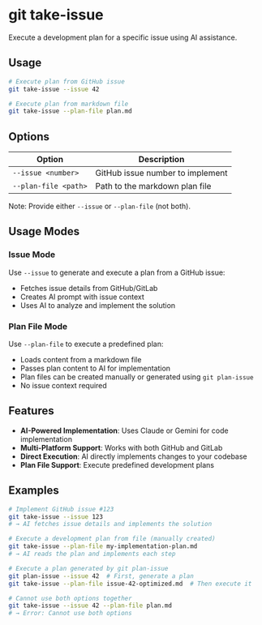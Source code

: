 # git take-issue

Execute a development plan for a specific issue using AI assistance.

## Usage

```bash
# Execute plan from GitHub issue
git take-issue --issue 42

# Execute plan from markdown file
git take-issue --plan-file plan.md
```

## Options

| Option               | Description                      |
| -------------------- | -------------------------------- |
| `--issue <number>`   | GitHub issue number to implement |
| `--plan-file <path>` | Path to the markdown plan file   |

Note: Provide either `--issue` or `--plan-file` (not both).

## Usage Modes

### Issue Mode

Use `--issue` to generate and execute a plan from a GitHub issue:

- Fetches issue details from GitHub/GitLab
- Creates AI prompt with issue context
- Uses AI to analyze and implement the solution

### Plan File Mode

Use `--plan-file` to execute a predefined plan:

- Loads content from a markdown file
- Passes plan content to AI for implementation
- Plan files can be created manually or generated using `git plan-issue`
- No issue context required

## Features

- **AI-Powered Implementation**: Uses Claude or Gemini for code implementation
- **Multi-Platform Support**: Works with both GitHub and GitLab
- **Direct Execution**: AI directly implements changes to your codebase
- **Plan File Support**: Execute predefined development plans

## Examples

```bash
# Implement GitHub issue #123
git take-issue --issue 123
# → AI fetches issue details and implements the solution

# Execute a development plan from file (manually created)
git take-issue --plan-file my-implementation-plan.md
# → AI reads the plan and implements each step

# Execute a plan generated by git plan-issue
git plan-issue --issue 42  # First, generate a plan
git take-issue --plan-file issue-42-optimized.md  # Then execute it

# Cannot use both options together
git take-issue --issue 42 --plan-file plan.md
# → Error: Cannot use both options
```
